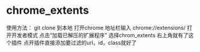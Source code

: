 # chrome_extents

使用方法：
git clone 到本地 
打开chrome 
地址栏输入  chrome://extensions/
打开开发者模式
点击“加载已解压的扩展程序”
选择chrom_extents
右上角就有了这个插件
点开插件直接添加要过滤的url，id，class就好了

